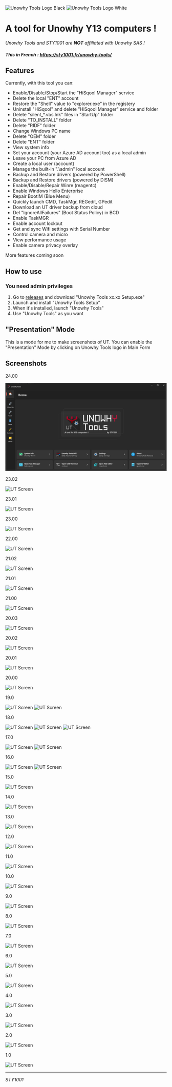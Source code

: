 ![Unowhy Tools Logo Black](https://raw.githubusercontent.com/STY1001/Unowhy-Tools/master/README/UTLogoBlack3.0.png#gh-light-mode-only)
![Unowhy Tools Logo White](https://raw.githubusercontent.com/STY1001/Unowhy-Tools/master/README/UTLogoWhite3.0.png#gh-dark-mode-only)

# A tool for Unowhy Y13 computers !

*Unowhy Tools and STY1001 are __NOT__ affiliated with Unowhy SAS !*
#### _**This in French : https://sty1001.fr/unowhy-tools/**_

## Features
Currently, with this tool you can:
- Enable/Disable/Stop/Start the "HiSqool Manager" service
- Delete the local "ENT" account
- Restore the "Shell" value to "explorer.exe" in the registery
- Uninstall "HiSqool" and delete "HiSqool Manager" service and folder
- Delete "silent_*.vbs.lnk" files in "StartUp" folder
- Delete "TO_INSTALL" folder
- Delete "RIDF" folder
- Change Windows PC name
- Delete "OEM" folder
- Delete "ENT" folder
- View system info
- Set your account (your Azure AD account too) as a local admin
- Leave your PC from Azure AD
- Create a local user (account)
- Manage the built-in ".\admin" local account
- Backup and Restore drivers (powered by PowerShell)
- Backup and Restore drivers (powered by DISM)
- Enable/Disable/Repair Winre (reagentc)
- Enable Windows Hello Enterprise
- Repair BootIM (Blue Menu)
- Quickly launch CMD, TaskMgr, REGedit, GPedit
- Download an UT driver backup from cloud
- Del "IgnoreAllFailures" (Boot Status Policy) in BCD
- Enable TaskMGR
- Enable account lockout
- Get and sync Wifi settings with Serial Number
- Control camera and micro
- View performance usage
- Enable camera privacy overlay

More features coming soon

## How to use
### You need admin privileges
1. Go to [releases](https://github.com/STY1001/Unowhy-Tools/releases/latest) and download "Unowhy Tools xx.xx Setup.exe"
2. Launch and install "Unowhy Tools Setup"
3. When it's installed, launch "Unowhy Tools"
4. Use "Unowhy Tools" as you want

## "Presentation" Mode
This is a mode for me to make screenshots of UT.
You can enable the "Presentation" Mode by clicking on Unowhy Tools logo in Main Form

## Screenshots

24.00

![UT Screen](/README/UT24.00.png)

23.02

![UT Screen](/README/UT23.02.png)

23.01

![UT Screen](/README/UT23.01.png)

23.00

![UT Screen](/README/UT23.00.png)

22.00

![UT Screen](/README/UT22.00.png)

21.02

![UT Screen](/README/UT21.02.png)

21.01

![UT Screen](/README/UT21.01.png)

21.00

![UT Screen](/README/UT21.00.png)

20.03

![UT Screen](/README/UT20.03.png)

20.02

![UT Screen](/README/UT20.02.png)

20.01

![UT Screen](/README/UT20.01.png)

20.00

![UT Screen](/README/UT20.00.png)

19.0

![UT Screen](/README/UT19.0.1.png)
![UT Screen](/README/UT19.0.2.png)

18.0

![UT Screen](/README/UT18.0.1.png)
![UT Screen](/README/UT18.0.2.png)
![UT Screen](/README/UT18.0.3.png)

17.0

![UT Screen](/README/UT17.0.1.png)
![UT Screen](/README/UT17.0.2.png)

16.0

![UT Screen](/README/UT16.0.1.png)
![UT Screen](/README/UT16.0.2.png)

15.0

![UT Screen](/README/UT15.0.png)

14.0

![UT Screen](/README/UT14.0.png)

13.0

![UT Screen](/README/UT13.0.png)

12.0

![UT Screen](/README/UT12.0.png)

11.0

![UT Screen](/README/UT11.0.png)

10.0

![UT Screen](/README/UT10.0.png)

9.0

![UT Screen](/README/UT9.0.png)

8.0

![UT Screen](/README/UT8.0.png)

7.0

![UT Screen](/README/UT7.0.png)

6.0

![UT Screen](/README/UT6.0.png)

5.0

![UT Screen](/README/UT5.0.png)

4.0

![UT Screen](/README/UT4.0.png)

3.0

![UT Screen](/README/UT3.0.png)

2.0

![UT Screen](/README/UT2.0.png)

1.0

![UT Screen](/README/UT1.0.png)

***

*STY1001*
